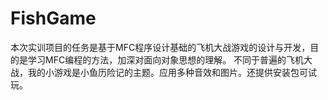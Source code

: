 # FishGame
本次实训项目的任务是基于MFC程序设计基础的飞机大战游戏的设计与开发，目的是学习MFC编程的方法，加深对面向对象思想的理解。
不同于普遍的飞机大战，我的小游戏是小鱼历险记的主题。应用多种音效和图片。还提供安装包可试玩。

